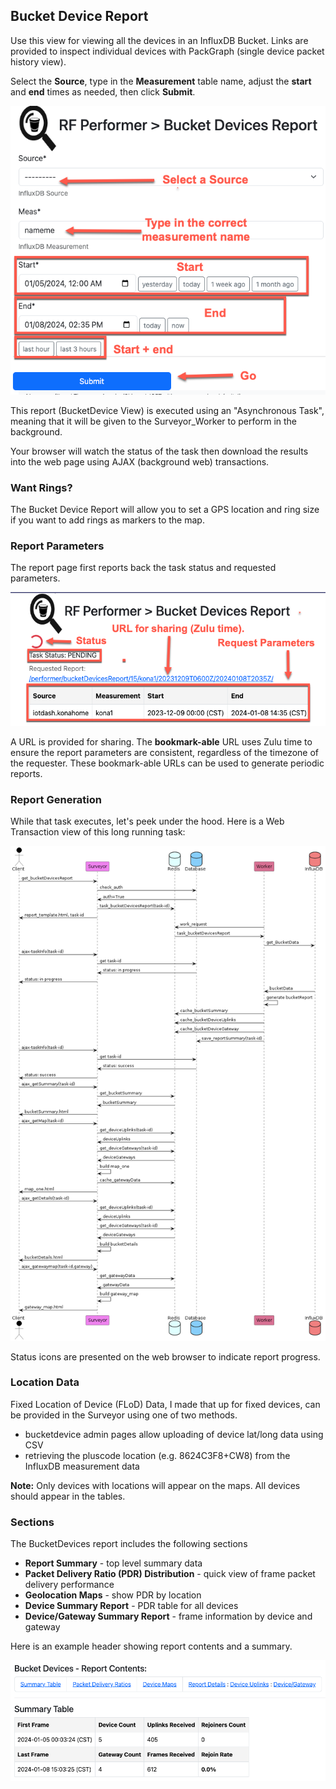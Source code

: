 
## Bucket Device Report

Use this view for viewing all the devices in an InfluxDB Bucket. Links are provided to inspect individual devices with PackGraph (single device packet history view).

Select the **Source**, type in the **Measurement** table name, adjust the __start__ and __end__ times as needed, then click **Submit**.

![Bucket Device Report Form](images/surveyor_bucketdeviceform.png)

This report (BucketDevice View) is executed using an "Asynchronous Task", meaning that it will be given to the Surveyor_Worker to perform in the background.

Your browser will watch the status of the task then download the results into the web page using AJAX (background web) transactions.

### Want Rings?

The Bucket Device Report will allow you to set a GPS location and ring size if you want to add rings as markers to the map.

### Report Parameters

The report page first reports back the task status and requested parameters.

![Bucket Device Report - Status/Parameters](images/surveyor_bucketdevicereportrequest.png)

A URL is provided for sharing. The **bookmark-able** URL uses Zulu time to ensure the report parameters are consistent, regardless of the timezone of the requester. These bookmark-able URLs can be used to generate periodic reports.

### Report Generation

While that task executes, let's peek under the hood. Here is a Web Transaction view of this long running task:

![BucketDeviceReport - Transactions](diagrams/bucketDevicesReport.png)

Status icons are presented on the web browser to indicate report progress.

### Location Data

Fixed Location of Device (FLoD) Data, I made that up for fixed devices, can be provided in the Surveyor using one of two methods.
- bucketdevice admin pages allow uploading of device lat/long data using CSV
- retrieving the pluscode location (e.g. 8624C3F8+CW8) from the InfluxDB measurement data

**Note:** Only devices with locations will appear on the maps. All devices should appear in the tables.

### Sections

The BucketDevices report includes the following sections
- **Report Summary** - top level summary data
- **Packet Delivery Ratio (PDR) Distribution** - quick view of frame packet delivery performance
- **Geolocation Maps** - show PDR by location
- **Device Summary Report** - PDR table for all devices
- **Device/Gateway Summary Report** - frame information by device and gateway

Here is an example header showing report contents and a summary.

![Bucket Device Report Header - Contents/Summary](images/surveyor_bucketdevicereportheader.png)